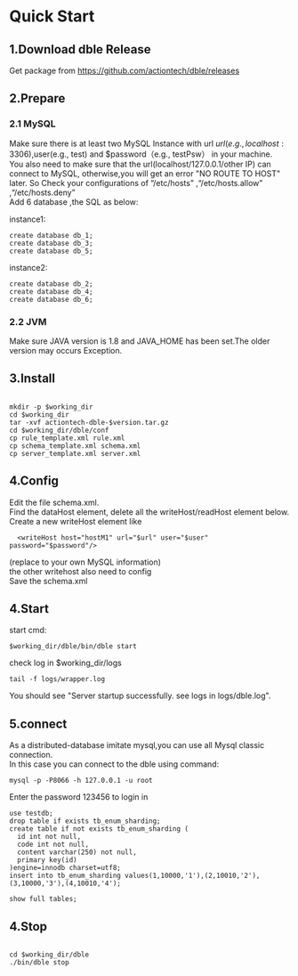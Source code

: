 # Quick Start
## 1.Download dble Release 
Get package from https://github.com/actiontech/dble/releases

## 2.Prepare
### 2.1 MySQL 
Make sure there is at least two MySQL Instance with url $url(e.g., localhost:3306) ,$user(e.g., test) and $password（e.g., testPsw） in your machine.   
You also need to make sure that the url(localhost/127.0.0.1/other IP) can connect to MySQL, otherwise,you will get an error "NO ROUTE TO HOST" later. So Check your configurations of “/etc/hosts” ,“/etc/hosts.allow” ,“/etc/hosts.deny”  
Add 6 database ,the SQL as below: 
 
instance1:
```  
create database db_1;  
create database db_3;  
create database db_5;  
```  
instance2:
```  
create database db_2;  
create database db_4;  
create database db_6;  
```  

### 2.2 JVM 
Make sure JAVA version is 1.8 and JAVA_HOME has been set.The older version may occurs Exception.

## 3.Install

```   

mkdir -p $working_dir  
cd $working_dir  
tar -xvf actiontech-dble-$version.tar.gz  
cd $working_dir/dble/conf  
cp rule_template.xml rule.xml  
cp schema_template.xml schema.xml  
cp server_template.xml server.xml  

```

## 4.Config
Edit the file schema.xml.  
Find the dataHost element, delete all the writeHost/readHost element below.
Create a new writeHost element like 
```  
  <writeHost host="hostM1" url="$url" user="$user" password="$password"/>
```  
(replace to your own MySQL information)  
the other writehost also need to config  
Save the schema.xml  


 
## 4.Start  

start cmd:  

```  
$working_dir/dble/bin/dble start

```  


check log in $working_dir/logs

```   
tail -f logs/wrapper.log 
```

You should see "Server startup successfully. see logs in logs/dble.log".

## 5.connect
As a distributed-database imitate mysql,you can use all Mysql classic connection.  
In this case you can connect to the dble using command:
```
mysql -p -P8066 -h 127.0.0.1 -u root
```  
Enter the password 123456 to login in
```
use testdb;
drop table if exists tb_enum_sharding;
create table if not exists tb_enum_sharding (
  id int not null,
  code int not null,
  content varchar(250) not null,
  primary key(id)
)engine=innodb charset=utf8;
insert into tb_enum_sharding values(1,10000,'1'),(2,10010,'2'),(3,10000,'3'),(4,10010,'4');

show full tables;
```


## 4.Stop

```   

cd $working_dir/dble
./bin/dble stop

```


